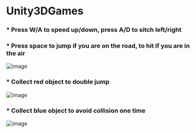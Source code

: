 # Unity3DGames
### * Press W/A to speed up/down, press A/D to sitch left/right
### * Press space to jump if you are on the road, to hit if you are in the air
![image](./resources/hit_Trim.gif)
### * Collect red object to double jump
![image](./resources/doublej_Trim.gif)
### * Collect blue object to avoid collision one time
![image](./resources/def_Trim.gif)
